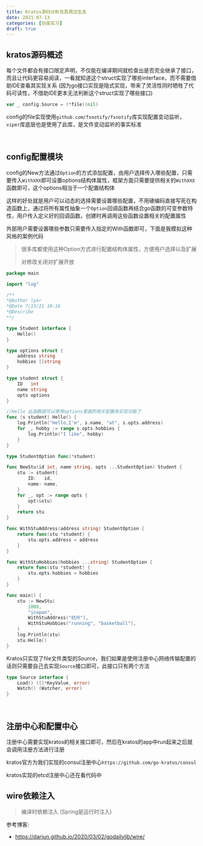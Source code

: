 ```yaml
---
title: Kratos源码分析及其周边生态
date: 2021-07-13
categories: [创高实习]
draft: true
---
```


## kratos源码概述

每个文件都会有接口限定声明，不仅能在编译期间就检查出是否完全继承了接口，而且让代码更容易阅读，一看就知道这个struct实现了哪些interface，而不需要借助IDE查看其实现关系 (因为go接口实现是隐式实现，带来了灵活性同时牺牲了代码可读性，不借助IDE更本无法判断这个struct实现了哪些接口)

```go
var _ config.Source = (*file)(nil)
```

config的file实现使用`github.com/fsnotify/fsnotify`库实现配置变动监听，`viper`库底层也是使用了此库，是文件变动监听的事实标准

​     

## config配置模块

config的New方法通过`Option`的方式添加配置，由用户选择传入哪些配置，只需要传入`WithXXX`即可设置options结构体属性，框架方面只需要提供相关的`WithXXX`函数即可，这个options相当于一个配置结构体

这样的好处就是用户可以动态的选择需要设置哪些配置，不用硬编码直接写死在构造函数上，通过将所有属性抽象一个`Option`回调函数再结合go函数的可变参数特性，用户传入定义好的回调函数，创建时再调用这些函数设置相关的配置属性

外部用户需要设置哪些参数只需要传入指定的With函数即可，下面是我模拟这种风格的案例代码

> 很多库都使用这种Option方式进行配置结构体属性，方便用户选择以及扩展
>
> 对修改关闭对扩展开放

```go
package main

import "log"

/**
*@Author lyer
*@Date 7/13/21 10:16
*@Describe
**/

type Student interface {
	Hello()
}

type options struct {
	address string
	hobbies []string
}

type student struct {
	ID   int
	name string
	opts options
}

//Hello 此函数就可以使用options里面的相关配置来实现功能了
func (s student) Hello() {
	log.Println("Hello,I'm", s.name, "at", s.opts.address)
	for _, hobby := range s.opts.hobbies {
		log.Println("I like", hobby)
	}
}

type StudentOption func(*student)

func NewStu(id int, name string, opts ...StudentOption) Student {
	stu := student{
		ID:   id,
		name: name,
	}
	for _, opt := range opts {
		opt(&stu)
	}
	return stu
}

func WithStuAddress(address string) StudentOption {
	return func(stu *student) {
		stu.opts.address = address
	}
}

func WithStuHobbies(hobbies ...string) StudentOption {
	return func(stu *student) {
		stu.opts.hobbies = hobbies
	}
}

func main() {
	stu := NewStu(
		1000,
		"icepan",
		WithStuAddress("杭州"),
		WithStuHobbies("running", "basketball"),
	)
	log.Println(stu)
	stu.Hello()
}
```

Kratos只实现了file文件类型的Source，我们如果是使用注册中心网络传输配置的话则只需要自己去实现`Source`接口即可，此接口只有两个方法

```go
type Source interface {
	Load() ([]*KeyValue, error)
	Watch() (Watcher, error)
}
```

​     

## 注册中心和配置中心

注册中心需要实现kratos的相关接口即可，然后在kratos的app中run起来之后就会调用注册方法进行注册

kratos官方为我们实现的consul注册中心`https://github.com/go-kratos/consul` 

kratos实现的etcd注册中心还在看代码中



## wire依赖注入

> 编译时依赖注入 (Spring是运行时注入)

参考博客:

- https://darjun.github.io/2020/03/02/godailylib/wire/

